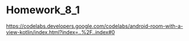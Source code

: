 # Homework_8_1

https://codelabs.developers.google.com/codelabs/android-room-with-a-view-kotlin/index.html?index=..%2F..index#0
